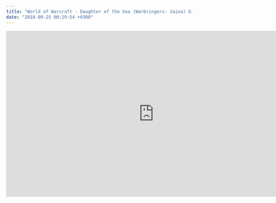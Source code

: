 ```yaml
---
title: "World of Warcraft - Daughter of the Sea (Warbringers: Jaina) Gingertail Cover"
date: "2018-09-25 00:29:54 +0300"
---
```


<iframe allow="autoplay; encrypted-media" allowfullscreen="" frameborder="0" height="450" loading="lazy" src="https://www.youtube.com/embed/ZU6VG1pQsUc?feature=oembed" width="800"></iframe>
